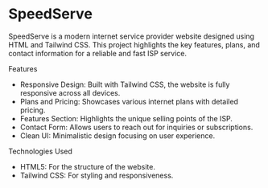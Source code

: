 # SpeedServe

SpeedServe is a modern internet service provider website designed using HTML and Tailwind CSS. This project highlights the key features, plans, and contact information for a reliable and fast ISP service.

Features

- Responsive Design: Built with Tailwind CSS, the website is fully responsive across all devices.
- Plans and Pricing: Showcases various internet plans with detailed pricing.
- Features Section: Highlights the unique selling points of the ISP.
- Contact Form: Allows users to reach out for inquiries or subscriptions.
- Clean UI: Minimalistic design focusing on user experience.

Technologies Used

- HTML5: For the structure of the website.
- Tailwind CSS: For styling and responsiveness.
